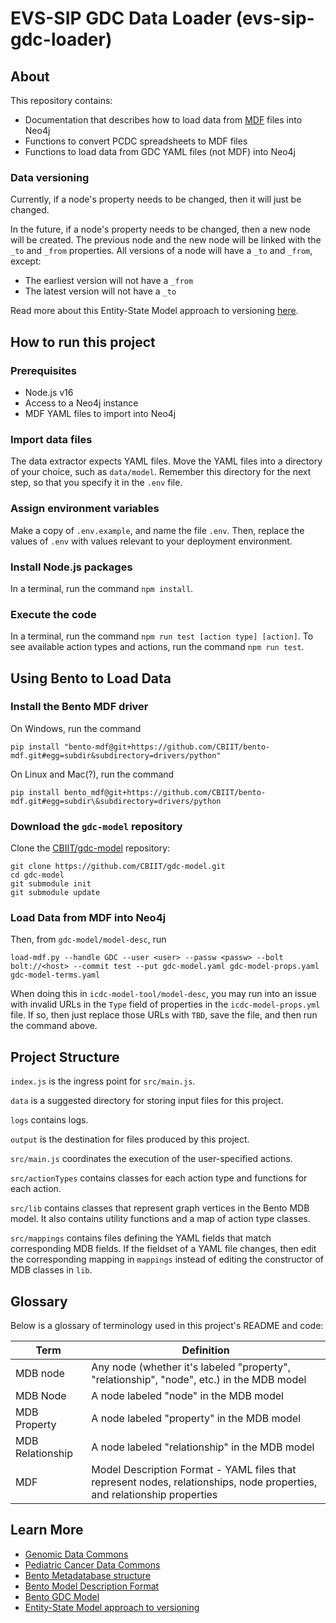 # EVS-SIP GDC Data Loader (evs-sip-gdc-loader)

## About

This repository contains:

- Documentation that describes how to load data from [MDF](https://github.com/CBIIT/bento-mdf#model-description-files-mdf) files into Neo4j
- Functions to convert PCDC spreadsheets to MDF files
- Functions to load data from GDC YAML files (not MDF) into Neo4j

### Data versioning

Currently, if a node's property needs to be changed, then it will just be changed.

In the future, if a node's property needs to be changed, then a new node will be created. The previous node and the new node will be linked with the `_to` and `_from` properties. All versions of a node will have a `_to` and `_from`, except:

- The earliest version will not have a `_from`
- The latest version will not have a `_to`

Read more about this Entity-State Model approach to versioning [here](<https://cbiit.github.io/bento-meta/model_versioning.html>).

## How to run this project

### Prerequisites

- Node.js v16
- Access to a Neo4j instance
- MDF YAML files to import into Neo4j

### Import data files

The data extractor expects YAML files. Move the YAML files into a directory of your choice, such as `data/model`. Remember this directory for the next step, so that you specify it in the `.env` file.

### Assign environment variables

Make a copy of `.env.example`, and name the file `.env`. Then, replace the values of `.env` with values relevant to your deployment environment.

### Install Node.js packages

In a terminal, run the command `npm install`.

### Execute the code

In a terminal, run the command `npm run test [action type] [action]`. To see available action types and actions, run the command `npm run test`.

## Using Bento to Load Data

### Install the Bento MDF driver

On Windows, run the command

    pip install "bento-mdf@git+https://github.com/CBIIT/bento-mdf.git#egg=subdir&subdirectory=drivers/python"

On Linux and Mac(?), run the command

    pip install bento_mdf@git+https://github.com/CBIIT/bento-mdf.git#egg=subdir\&subdirectory=drivers/python

### Download the `gdc-model` repository

Clone the [CBIIT/gdc-model](https://github.com/CBIIT/gdc-model) repository:

    git clone https://github.com/CBIIT/gdc-model.git
    cd gdc-model
    git submodule init
    git submodule update

### Load Data from MDF into Neo4j

Then, from `gdc-model/model-desc`, run

    load-mdf.py --handle GDC --user <user> --passw <passw> --bolt bolt://<host> --commit test --put gdc-model.yaml gdc-model-props.yaml gdc-model-terms.yaml

When doing this in `icdc-model-tool/model-desc`, you may run into an issue with invalid URLs in the `Type` field of properties in the `icdc-model-props.yml` file.
If so, then just replace those URLs with `TBD`, save the file, and then run the command above.

## Project Structure

`index.js` is the ingress point for `src/main.js`.

`data` is a suggested directory for storing input files for this project.

`logs` contains logs.

`output` is the destination for files produced by this project.

`src/main.js` coordinates the execution of the user-specified actions.

`src/actionTypes` contains classes for each action type and functions for each action.

`src/lib` contains classes that represent graph vertices in the Bento MDB model. It also contains utility functions and a map of action type classes.

`src/mappings` contains files defining the YAML fields that match corresponding MDB fields. If the fieldset of a YAML file changes, then edit the corresponding mapping in `mappings` instead of editing the constructor of MDB classes in `lib`.

## Glossary

Below is a glossary of terminology used in this project's README and code:

| Term | Definition |
| ---- | ---------- |
| MDB node | Any node (whether it's labeled "property", "relationship", "node", etc.) in the MDB model |
| MDB Node | A node labeled "node" in the MDB model |
| MDB Property | A node labeled "property" in the MDB model |
| MDB Relationship | A node labeled "relationship" in the MDB model |
| MDF | Model Description Format - YAML files that represent nodes, relationships, node properties, and relationship properties |

## Learn More

- [Genomic Data Commons](<https://github.com/NCI-GDC/gdcdictionary>)
- [Pediatric Cancer Data Commons](https://evs.nci.nih.gov/ftp1/PCDC/About.html)
- [Bento Metadatabase structure](https://github.com/CBIIT/bento-meta/blob/master/metamodel.svg)
- [Bento Model Description Format](https://github.com/CBIIT/bento-mdf#model-description-files-mdf)
- [Bento GDC Model](https://github.com/CBIIT/gdc-model)
- [Entity-State Model approach to versioning](<https://cbiit.github.io/bento-meta/model_versioning.html>)
